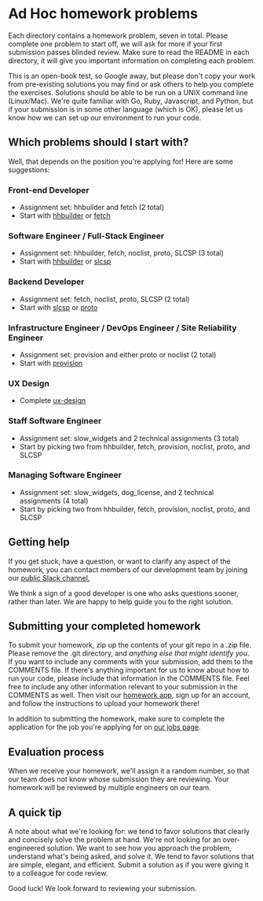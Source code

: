 Ad Hoc homework problems
========================

Each directory contains a homework problem, seven in total. Please complete one problem to start off, we will ask for more if your first submission passes blinded review. Make sure to read the README in each directory,
it will give you important information on completing each problem.

This is an open-book test, so Google away, but please don't copy your work from pre-existing solutions you may find or ask
others to help you complete the exercises. Solutions should be able to be run on a UNIX command line (Linux/Mac). We're quite familiar with Go, Ruby, Javascript, and Python, but if your submission is in some other language (which is OK), please let us know how we can set up our environment to run your code.

Which problems should I start with?
------------

Well, that depends on the position you're applying for! Here are some suggestions:

### Front-end Developer
- Assignment set: hhbuilder and fetch (2 total)
- Start with [hhbuilder](https://github.com/adhocteam/homework/tree/master/hhbuilder) or [fetch](https://github.com/adhocteam/homework/tree/master/fetch)

### Software Engineer / Full-Stack Engineer
- Assignment set: hhbuilder, fetch, noclist, proto, SLCSP (3 total)
- Start with [hhbuilder](https://github.com/adhocteam/homework/tree/master/hhbuilder) or [slcsp](https://github.com/adhocteam/homework/tree/master/slcsp)

### Backend Developer
- Assignment set: fetch, noclist, proto, SLCSP (2 total)
- Start with [slcsp](https://github.com/adhocteam/homework/tree/master/slcsp) or [proto](https://github.com/adhocteam/homework/tree/master/proto)

### Infrastructure Engineer / DevOps Engineer / Site Reliability Engineer
- Assignment set: provision and either proto or noclist (2 total)
- Start with [provision](https://github.com/adhocteam/homework/tree/master/provision)

### UX Design
- Complete [ux-design](https://github.com/adhocteam/homework/tree/master/ux-design)

### Staff Software Engineer
- Assignment set: slow_widgets and 2 technical assignments (3 total)
- Start by picking two from hhbuilder, fetch, provision, noclist, proto, and SLCSP

### Managing Software Engineer
- Assignment set: slow_widgets, dog_license, and 2 technical assignments (4 total)
- Start by picking two from hhbuilder, fetch, provision, noclist, proto, and SLCSP

Getting help
------------

If you get stuck, have a question, or want to clarify any aspect of the
homework, you can contact members of our development team by
joining our [public Slack channel.](https://public-slack.adhoc.team)

We think a sign of a good developer is one who asks questions sooner, rather
than later. We are happy to help guide you to the right solution.

Submitting your completed homework
----------------------------------

To submit your homework, zip up the contents of your git repo in a .zip file.
Please remove the .git directory, and *anything else that might identify you*.
If you want to include any comments with your submission, add them to the
COMMENTS file. If there's anything important for us to know about how to run
your code, please include that information in the COMMENTS file. Feel free to include any other information relevant to your
submission in the COMMENTS as well. Then visit our
[homework app](https://people.adhoc.team/candidates/sign_up), sign up
for an account, and follow the instructions to upload your homework there!

In addition to submitting the homework, make sure to complete the application
for the job you're applying for on [our jobs page](https://www.adhocteam.us/join).

Evaluation process
------------------

When we receive your homework, we'll assign it a random number, so that our team
does not know whose submission they are reviewing. Your homework will be
reviewed by multiple engineers on our team.

A quick tip
-----------

A note about what we're looking for: we tend to favor solutions that clearly
and concisely solve the problem at hand. We're not looking for an
over-engineered solution. We want to see how you approach the problem,
understand what's being asked, and solve it. We tend to favor solutions that
are simple, elegant, and efficient. Submit a solution as if you were giving it
to a colleague for code review.

Good luck! We look forward to reviewing your submission.
